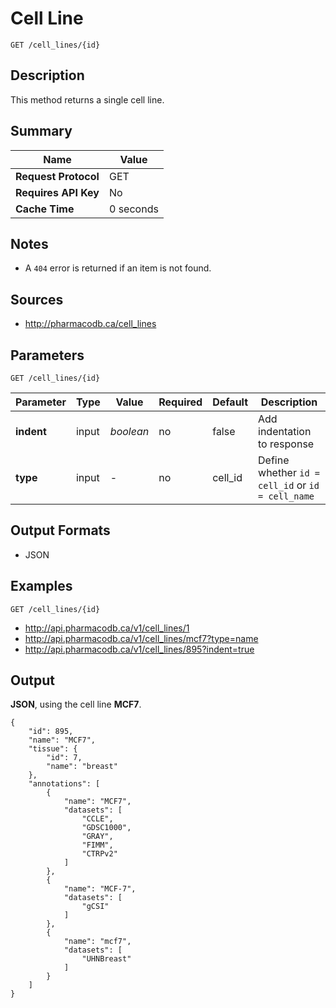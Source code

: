 # Cell Line

```
GET /cell_lines/{id}
```

## Description

This method returns a single cell line.

## Summary

| Name | Value |
| --- | --- |
| **Request Protocol** | GET |
| **Requires API Key** | No |
| **Cache Time** | 0 seconds |

## Notes

- A `404` error is returned if an item is not found.

## Sources

- http://pharmacodb.ca/cell_lines

## Parameters

```
GET /cell_lines/{id}
```

| Parameter | Type | Value | Required | Default | Description |
| --- | --- | --- | --- | --- | --- |
| **indent** | input | *boolean* | no | false | Add indentation to response |
| **type** | input | - | no | cell_id | Define whether `id = cell_id` or `id = cell_name` |

## Output Formats

- JSON

## Examples

```
GET /cell_lines/{id}
```

- http://api.pharmacodb.ca/v1/cell_lines/1
- http://api.pharmacodb.ca/v1/cell_lines/mcf7?type=name
- http://api.pharmacodb.ca/v1/cell_lines/895?indent=true

## Output

**JSON**, using the cell line **MCF7**.

```
{
    "id": 895,
    "name": "MCF7",
    "tissue": {
        "id": 7,
        "name": "breast"
    },
    "annotations": [
        {
            "name": "MCF7",
            "datasets": [
                "CCLE",
                "GDSC1000",
                "GRAY",
                "FIMM",
                "CTRPv2"
            ]
        },
        {
            "name": "MCF-7",
            "datasets": [
                "gCSI"
            ]
        },
        {
            "name": "mcf7",
            "datasets": [
                "UHNBreast"
            ]
        }
    ]
}
```
